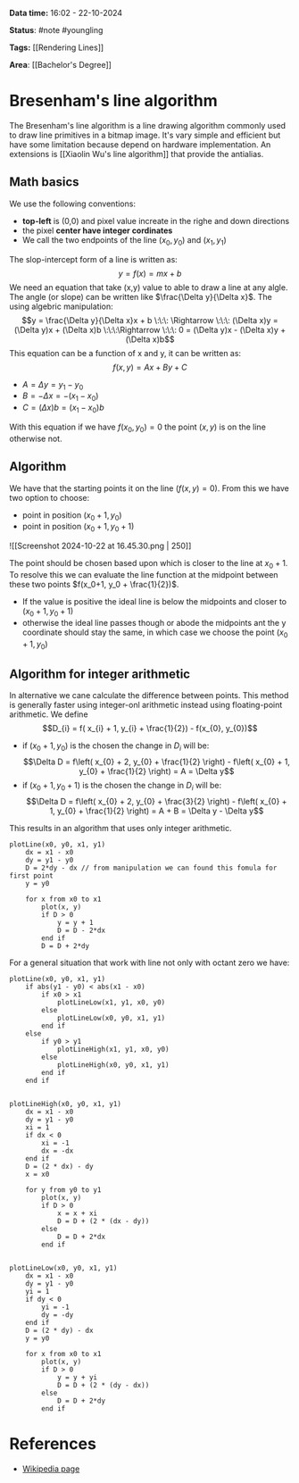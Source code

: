 **Data time:** 16:02 - 22-10-2024

**Status**: #note #youngling 

**Tags:** [[Rendering Lines]]

**Area**: [[Bachelor's Degree]]

# Bresenham's line algorithm

The Bresenham's line algorithm is a line drawing algorithm commonly used to draw line primitives in a bitmap image. It's vary simple and efficient but have some limitation because depend on hardware implementation. An extensions is [[Xiaolin Wu's line algorithm]] that provide the antialias.

## Math basics
We use the following conventions:
- **top-left** is (0,0) and pixel value increate in the righe and down directions
- the pixel **center have integer cordinates**
- We call the two endpoints of the line $(x_{0}, y_{0})$ and $(x_1, y_1)$ 

The slop-intercept form of a line is written as:
$$y = f(x) = mx + b$$
We need an equation that take (x,y) value to able to draw a line at any algle. The angle (or slope) can be written like $\frac{\Delta y}{\Delta x}$. The using algebric manipulation:
$$y = \frac{\Delta y}{\Delta x}x + b \:\:\: \Rightarrow \:\:\: (\Delta x)y = (\Delta y)x + (\Delta x)b \:\:\:\Rightarrow \:\:\: 0 = (\Delta y)x - (\Delta x)y + (\Delta x)b$$
This equation can be a function of x and y, it can be written as:
$$f(x,y) = Ax + By + C$$
- $A = \Delta y = y_{1} - y_{0}$
- $B = -\Delta x = -(x_{1} - x_{0})$
- $C = (\Delta x)b = (x_{1} - x_{0})b$

With this equation if we have $f(x_{0},y_{0}) = 0$ the point $(x, y)$ is on the line otherwise not. 
## Algorithm
We have that the starting points it on the line ($f(x,y) = 0$). From this we have two option to choose:
- point in position $(x_0 + 1, y_0)$ 
- point in position $(x_0+1, y_0+1)$ 

![[Screenshot 2024-10-22 at 16.45.30.png | 250]]

The point should be chosen based upon which is closer to the line at $x_0 + 1$. To resolve this we can evaluate the line function at the midpoint between these two points $f(x_0+1, y_0 + \frac{1}{2})$.

- If the value is positive the ideal line is below the midpoints and closer to  $(x_0+1, y_0+1)$ 
- otherwise the ideal line passes though or abode the midpoints ant the y coordinate should stay the same, in which case we choose the point $(x_0 + 1, y_0)$ 

## Algorithm for integer arithmetic
In alternative we cane calculate the difference between points. This method is generally faster using integer-onl arithmetic instead using floating-point arithmetic. We define
$$D_{i} = f( x_{i} + 1, y_{i} + \frac{1}{2}) - f(x_{0}, y_{0})$$
- if $(x_0 + 1, y_0)$ is the chosen the change in $D_i$ will be:
$$\Delta D = f\left( x_{0} + 2, y_{0} + \frac{1}{2} \right) - f\left( x_{0} + 1, y_{0} + \frac{1}{2} \right) = A = \Delta y$$
- if $(x_0 + 1, y_0 + 1)$ is the chosen the change in $D_i$ will be:
$$\Delta D = f\left( x_{0} + 2, y_{0} + \frac{3}{2} \right) - f\left( x_{0} + 1, y_{0} + \frac{1}{2} \right) = A + B = \Delta y - \Delta y$$

This results in an algorithm that uses only integer arithmetic.
```
plotLine(x0, y0, x1, y1)
    dx = x1 - x0
    dy = y1 - y0
    D = 2*dy - dx // from manipulation we can found this fomula for first point
    y = y0

    for x from x0 to x1
        plot(x, y)
        if D > 0
            y = y + 1
            D = D - 2*dx
        end if
        D = D + 2*dy
```

For a general situation that work with line not only with octant zero we have:
```
plotLine(x0, y0, x1, y1)
    if abs(y1 - y0) < abs(x1 - x0)
        if x0 > x1
            plotLineLow(x1, y1, x0, y0)
        else
            plotLineLow(x0, y0, x1, y1)
        end if
    else
        if y0 > y1
            plotLineHigh(x1, y1, x0, y0)
        else
            plotLineHigh(x0, y0, x1, y1)
        end if
    end if


plotLineHigh(x0, y0, x1, y1)
    dx = x1 - x0
    dy = y1 - y0
    xi = 1
    if dx < 0
        xi = -1
        dx = -dx
    end if
    D = (2 * dx) - dy
    x = x0

    for y from y0 to y1
        plot(x, y)
        if D > 0
            x = x + xi
            D = D + (2 * (dx - dy))
        else
            D = D + 2*dx
        end if


plotLineLow(x0, y0, x1, y1)
    dx = x1 - x0
    dy = y1 - y0
    yi = 1
    if dy < 0
        yi = -1
        dy = -dy
    end if
    D = (2 * dy) - dx
    y = y0

    for x from x0 to x1
        plot(x, y)
        if D > 0
            y = y + yi
            D = D + (2 * (dy - dx))
        else
            D = D + 2*dy
        end if
```
# References
- [Wikipedia page](https://en.wikipedia.org/wiki/Bresenham%27s_line_algorithm)